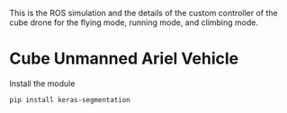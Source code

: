 This is the ROS simulation and the details of the custom controller of the cube drone for the flying mode, running mode, and climbing mode.
# Cube Unmanned Ariel Vehicle 
Install the module

```shell
pip install keras-segmentation
```
